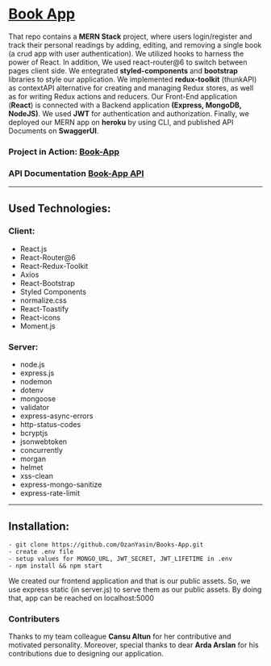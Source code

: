 # [Book App](https://book-app-kodluyoruz.herokuapp.com)

That repo contains a **MERN Stack** project, where users login/register and track their personal readings by adding, editing, and removing a single book (a crud app with user authentication). We utilized hooks to harness the power of React. In addition, We used react-router@6 to switch between pages client side. We entegrated **styled-components** and **bootstrap** libraries to style our application. We implemented **redux-toolkit** (thunkAPI) as contextAPI alternative for creating and managing Redux stores, as well as for writing Redux actions and reducers. Our Front-End application (**React**) is connected with a Backend application **(Express, MongoDB, NodeJS)**. We used **JWT** for authentication and authorization. Finally, we deployed our MERN app on **heroku** by using CLI, and published API Documents on **SwaggerUI**.

### Project in Action: [Book-App](https://book-app-kodluyoruz.herokuapp.com)

### API Documentation [Book-App API](https://app.swaggerhub.com/apis-docs/OzanYasin/book-app-kodluyoruz-API/1.0)

---

## Used Technologies:
  ### Client:
  - React.js
  - React-Router@6 
  - React-Redux-Toolkit
  - Axios
  - React-Bootstrap
  - Styled Components
  - normalize.css 
  - React-Toastify
  - React-icons 
  - Moment.js
  ### Server:
  - node.js
  - express.js
  - nodemon
  - dotenv
  - mongoose
  - validator
  - express-async-errors
  - http-status-codes
  - bcryptjs
  - jsonwebtoken
  - concurrently
  - morgan
  - helmet
  - xss-clean
  - express-mongo-sanitize
  - express-rate-limit

---

## Installation:

```
- git clone https://github.com/OzanYasin/Books-App.git
- create .env file
- setup values for MONGO_URL, JWT_SECRET, JWT_LIFETIME in .env
- npm install && npm start
```

We created our frontend application and that is our public assets. So, we use express static (in server.js) to serve them as our public assets. 
By doing that, app can be reached on localhost:5000

### Contributers

Thanks to my team colleague **Cansu Altun** for her contributive and motivated personality.
Moreover, special thanks to dear **Arda Arslan** for his contributions due to designing our application.
